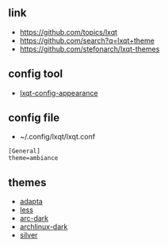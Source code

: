 

## link

* https://github.com/topics/lxqt
* https://github.com/search?q=lxqt+theme
* https://github.com/stefonarch/lxqt-themes


## config tool

* [lxqt-config-appearance](http://manpages.ubuntu.com/manpages/bionic/en/man1/lxqt-config-appearance.1.html)


## config file

* ~/.config/lxqt/lxqt.conf

```
[General]
theme=ambiance
```


## themes

* [adapta](adapta)
* [less](less)
* [arc-dark](arc-dark)
* [archlinux-dark](archlinux-dark)
* [silver](silver)
